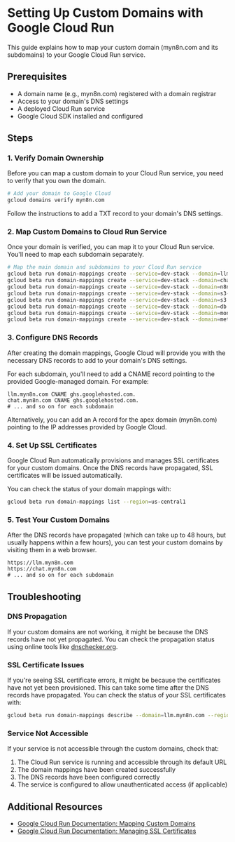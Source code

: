 # Setting Up Custom Domains with Google Cloud Run

This guide explains how to map your custom domain (myn8n.com and its subdomains) to your Google Cloud Run service.

## Prerequisites

- A domain name (e.g., myn8n.com) registered with a domain registrar
- Access to your domain's DNS settings
- A deployed Cloud Run service
- Google Cloud SDK installed and configured

## Steps

### 1. Verify Domain Ownership

Before you can map a custom domain to your Cloud Run service, you need to verify that you own the domain.

```bash
# Add your domain to Google Cloud
gcloud domains verify myn8n.com
```

Follow the instructions to add a TXT record to your domain's DNS settings.

### 2. Map Custom Domains to Cloud Run Service

Once your domain is verified, you can map it to your Cloud Run service. You'll need to map each subdomain separately.

```bash
# Map the main domain and subdomains to your Cloud Run service
gcloud beta run domain-mappings create --service=dev-stack --domain=llm.myn8n.com --region=us-central1
gcloud beta run domain-mappings create --service=dev-stack --domain=chat.myn8n.com --region=us-central1
gcloud beta run domain-mappings create --service=dev-stack --domain=n8n.myn8n.com --region=us-central1
gcloud beta run domain-mappings create --service=dev-stack --domain=s3-console.myn8n.com --region=us-central1
gcloud beta run domain-mappings create --service=dev-stack --domain=s3.myn8n.com --region=us-central1
gcloud beta run domain-mappings create --service=dev-stack --domain=db.myn8n.com --region=us-central1
gcloud beta run domain-mappings create --service=dev-stack --domain=monitor.myn8n.com --region=us-central1
gcloud beta run domain-mappings create --service=dev-stack --domain=metrics.myn8n.com --region=us-central1
```

### 3. Configure DNS Records

After creating the domain mappings, Google Cloud will provide you with the necessary DNS records to add to your domain's DNS settings.

For each subdomain, you'll need to add a CNAME record pointing to the provided Google-managed domain. For example:

```
llm.myn8n.com CNAME ghs.googlehosted.com.
chat.myn8n.com CNAME ghs.googlehosted.com.
# ... and so on for each subdomain
```

Alternatively, you can add an A record for the apex domain (myn8n.com) pointing to the IP addresses provided by Google Cloud.

### 4. Set Up SSL Certificates

Google Cloud Run automatically provisions and manages SSL certificates for your custom domains. Once the DNS records have propagated, SSL certificates will be issued automatically.

You can check the status of your domain mappings with:

```bash
gcloud beta run domain-mappings list --region=us-central1
```

### 5. Test Your Custom Domains

After the DNS records have propagated (which can take up to 48 hours, but usually happens within a few hours), you can test your custom domains by visiting them in a web browser.

```
https://llm.myn8n.com
https://chat.myn8n.com
# ... and so on for each subdomain
```

## Troubleshooting

### DNS Propagation

If your custom domains are not working, it might be because the DNS records have not yet propagated. You can check the propagation status using online tools like [dnschecker.org](https://dnschecker.org/).

### SSL Certificate Issues

If you're seeing SSL certificate errors, it might be because the certificates have not yet been provisioned. This can take some time after the DNS records have propagated. You can check the status of your SSL certificates with:

```bash
gcloud beta run domain-mappings describe --domain=llm.myn8n.com --region=us-central1
```

### Service Not Accessible

If your service is not accessible through the custom domains, check that:

1. The Cloud Run service is running and accessible through its default URL
2. The domain mappings have been created successfully
3. The DNS records have been configured correctly
4. The service is configured to allow unauthenticated access (if applicable)

## Additional Resources

- [Google Cloud Run Documentation: Mapping Custom Domains](https://cloud.google.com/run/docs/mapping-custom-domains)
- [Google Cloud Run Documentation: Managing SSL Certificates](https://cloud.google.com/run/docs/securing/custom-domains#managing_ssl_certificates)